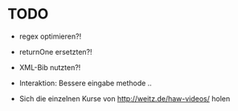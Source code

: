 TODO
===========

 - regex optimieren?!
 - returnOne ersetzten?!
 - XML-Bib nutzten?!

 - Interaktion: Bessere eingabe methode ..

 - Sich die einzelnen Kurse von http://weitz.de/haw-videos/ holen
